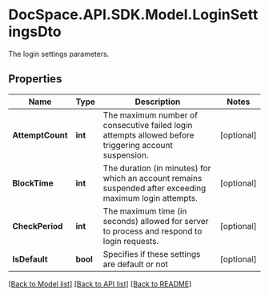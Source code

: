# DocSpace.API.SDK.Model.LoginSettingsDto
The login settings parameters.

## Properties

Name | Type | Description | Notes
------------ | ------------- | ------------- | -------------
**AttemptCount** | **int** | The maximum number of consecutive failed login attempts allowed before triggering account suspension. | [optional] 
**BlockTime** | **int** | The duration (in minutes) for which an account remains suspended after exceeding maximum login attempts. | [optional] 
**CheckPeriod** | **int** | The maximum time (in seconds) allowed for server to process and respond to login requests. | [optional] 
**IsDefault** | **bool** | Specifies if these settings are default or not | [optional] 

[[Back to Model list]](../README.md#documentation-for-models) [[Back to API list]](../README.md#documentation-for-api-endpoints) [[Back to README]](../README.md)

